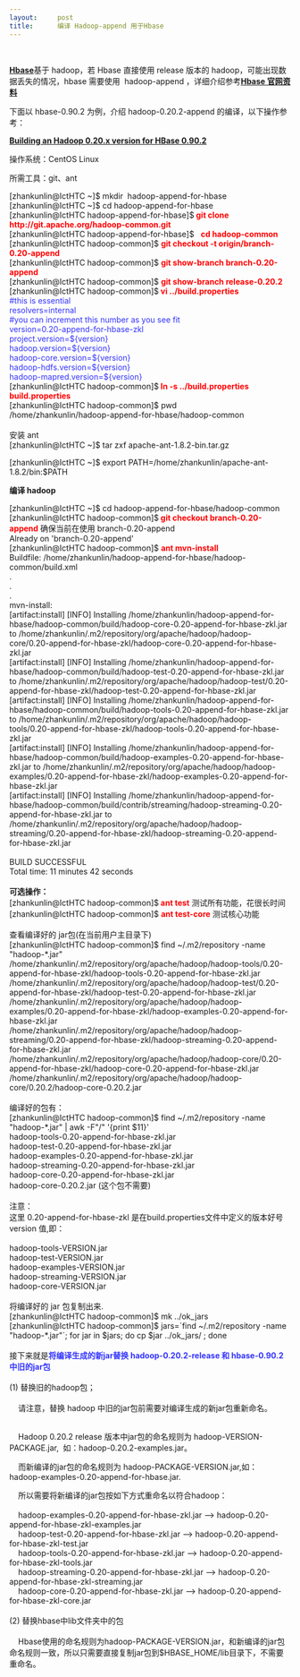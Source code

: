 ```yaml
---
layout:     post
title:      编译 Hadoop-append 用于Hbase
---
```

<div id="article_content" class="article_content clearfix csdn-tracking-statistics" data-pid="blog" data-mod="popu_307" data-dsm="post">
								            <link rel="stylesheet" href="https://csdnimg.cn/release/phoenix/template/css/ck_htmledit_views-f76675cdea.css">
						<div class="htmledit_views" id="content_views">
                
<span class="link_report"></span>
<div class="tag2box"><a href="http://blog.csdn.net/tag/details.html?tag=hbase" rel="nofollow"></a><br></div>
<p><span style="background-color:rgb(255,255,255);"><span style="color:#3333ff;"><a href="http://hbase.apache.org/" rel="nofollow"><strong>Hbase</strong></a></span></span>基于 hadoop，若 Hbase 直接使用 release 版本的 hadoop，可能出现数据丢失的情况，hbase 需要使用  hadoop-append ，详细介绍参考<a href="http://hbase.apache.org/book/hadoop.html" rel="nofollow"><strong>Hbase
 官网资料</strong></a></p>
<p>下面以 hbase-0.90.2 为例，介绍 hadoop-0.20.2-append 的编译，以下操作参考：</p>
<p><strong><a href="http://www.michael-noll.com/blog/2011/04/14/building-an-hadoop-0-20-x-version-for-hbase-0-90-2/" rel="nofollow">Building an Hadoop 0.20.x version for HBase 0.90.2</a></strong></p>
<p>操作系统：CentOS Linux</p>
<p>所需工具：git、ant</p>
[zhankunlin@IctHTC ~]$ mkdir  hadoop-append-for-hbase<br>
[zhankunlin@IctHTC ~]$ cd hadoop-append-for-hbase<br>
[zhankunlin@IctHTC hadoop-append-for-hbase]$<strong><span style="color:#ff0000;"> git clone http://git.apache.org/hadoop-common.git</span></strong><br>
[zhankunlin@IctHTC hadoop-append-for-hbase]$   <strong><span style="color:#ff0000;">cd hadoop-common</span></strong><br>
[zhankunlin@IctHTC hadoop-common]$ <span style="color:#ff0000;"><strong>git checkout -t origin/branch-0.20-append</strong></span><br>
[zhankunlin@IctHTC hadoop-common]$ <strong><span style="color:#ff0000;">git show-branch branch-0.20-append</span></strong><br>
[zhankunlin@IctHTC hadoop-common]$ <strong><span style="color:#ff0000;">git show-branch release-0.20.2</span></strong><br>
[zhankunlin@IctHTC hadoop-common]$<strong><span style="color:#ff0000;"> vi ../build.properties </span></strong><br><span style="color:#3333ff;">#this is essential<br>
resolvers=internal<br>
#you can increment this number as you see fit<br>
version=0.20-append-for-hbase-zkl<br>
project.version=${version}<br>
hadoop.version=${version}<br>
hadoop-core.version=${version}<br>
hadoop-hdfs.version=${version}<br>
hadoop-mapred.version=${version}</span><br>
[zhankunlin@IctHTC hadoop-common]$<strong><span style="color:#ff0000;"> ln -s ../build.properties build.properties</span></strong><br>
[zhankunlin@IctHTC hadoop-common]$ pwd<br>
/home/zhankunlin/hadoop-append-for-hbase/hadoop-common<br><br>
安装 ant<br>
[zhankunlin@IctHTC ~]$ tar zxf apache-ant-1.8.2-bin.tar.gz<br><p>[zhankunlin@IctHTC ~]$ export PATH=/home/zhankunlin/apache-ant-1.8.2/bin:$PATH</p>
<p><strong>编译 hadoop</strong></p>
[zhankunlin@IctHTC ~]$ cd hadoop-append-for-hbase/hadoop-common<br>
[zhankunlin@IctHTC hadoop-common]$<span style="color:#ff0000;"><strong> git checkout branch-0.20-append</strong></span> 确保当前在使用 branch-0.20-append <br>
Already on 'branch-0.20-append'<br>
[zhankunlin@IctHTC hadoop-common]$ <strong><span style="color:#ff0000;">ant mvn-install</span></strong><br>
Buildfile: /home/zhankunlin/hadoop-append-for-hbase/hadoop-common/build.xml<br>
.<br>
.<br>
.<br>
mvn-install:<br>
[artifact:install] [INFO] Installing /home/zhankunlin/hadoop-append-for-hbase/hadoop-common/build/hadoop-core-0.20-append-for-hbase-zkl.jar to /home/zhankunlin/.m2/repository/org/apache/hadoop/hadoop-core/0.20-append-for-hbase-zkl/hadoop-core-0.20-append-for-hbase-zkl.jar<br>
[artifact:install] [INFO] Installing /home/zhankunlin/hadoop-append-for-hbase/hadoop-common/build/hadoop-test-0.20-append-for-hbase-zkl.jar to /home/zhankunlin/.m2/repository/org/apache/hadoop/hadoop-test/0.20-append-for-hbase-zkl/hadoop-test-0.20-append-for-hbase-zkl.jar<br>
[artifact:install] [INFO] Installing /home/zhankunlin/hadoop-append-for-hbase/hadoop-common/build/hadoop-tools-0.20-append-for-hbase-zkl.jar to /home/zhankunlin/.m2/repository/org/apache/hadoop/hadoop-tools/0.20-append-for-hbase-zkl/hadoop-tools-0.20-append-for-hbase-zkl.jar<br>
[artifact:install] [INFO] Installing /home/zhankunlin/hadoop-append-for-hbase/hadoop-common/build/hadoop-examples-0.20-append-for-hbase-zkl.jar to /home/zhankunlin/.m2/repository/org/apache/hadoop/hadoop-examples/0.20-append-for-hbase-zkl/hadoop-examples-0.20-append-for-hbase-zkl.jar<br>
[artifact:install] [INFO] Installing /home/zhankunlin/hadoop-append-for-hbase/hadoop-common/build/contrib/streaming/hadoop-streaming-0.20-append-for-hbase-zkl.jar to /home/zhankunlin/.m2/repository/org/apache/hadoop/hadoop-streaming/0.20-append-for-hbase-zkl/hadoop-streaming-0.20-append-for-hbase-zkl.jar<br><br>
BUILD SUCCESSFUL<br>
Total time: 11 minutes 42 seconds<br><br><strong>可选操作：</strong><br>
[zhankunlin@IctHTC hadoop-common]$<strong> <span style="color:#ff0000;">ant test</span></strong><span style="color:#ff0000;"></span> 测试所有功能，花很长时间<br>
[zhankunlin@IctHTC hadoop-common]$ <strong><span style="color:#ff0000;">ant test-core</span></strong> 测试核心功能<br><br>
查看编译好的 jar包(在当前用户主目录下)<br>
[zhankunlin@IctHTC hadoop-common]$ find ~/.m2/repository -name "hadoop-*.jar"<br>
/home/zhankunlin/.m2/repository/org/apache/hadoop/hadoop-tools/0.20-append-for-hbase-zkl/hadoop-tools-0.20-append-for-hbase-zkl.jar<br>
/home/zhankunlin/.m2/repository/org/apache/hadoop/hadoop-test/0.20-append-for-hbase-zkl/hadoop-test-0.20-append-for-hbase-zkl.jar<br>
/home/zhankunlin/.m2/repository/org/apache/hadoop/hadoop-examples/0.20-append-for-hbase-zkl/hadoop-examples-0.20-append-for-hbase-zkl.jar<br>
/home/zhankunlin/.m2/repository/org/apache/hadoop/hadoop-streaming/0.20-append-for-hbase-zkl/hadoop-streaming-0.20-append-for-hbase-zkl.jar<br>
/home/zhankunlin/.m2/repository/org/apache/hadoop/hadoop-core/0.20-append-for-hbase-zkl/hadoop-core-0.20-append-for-hbase-zkl.jar<br>
/home/zhankunlin/.m2/repository/org/apache/hadoop/hadoop-core/0.20.2/hadoop-core-0.20.2.jar<br><br>
编译好的包有：<br>
[zhankunlin@IctHTC hadoop-common]$ find ~/.m2/repository -name "hadoop-*.jar" | awk -F"/" '{print $11}'<br>
hadoop-tools-0.20-append-for-hbase-zkl.jar<br>
hadoop-test-0.20-append-for-hbase-zkl.jar<br>
hadoop-examples-0.20-append-for-hbase-zkl.jar<br>
hadoop-streaming-0.20-append-for-hbase-zkl.jar<br>
hadoop-core-0.20-append-for-hbase-zkl.jar<br>
hadoop-core-0.20.2.jar (这个包不需要)<br><br>
注意：<br>
这里 0.20-append-for-hbase-zkl 是在build.properties文件中定义的版本好号 version 值,即：<br><br>
hadoop-tools-VERSION.jar<br>
hadoop-test-VERSION.jar<br>
hadoop-examples-VERSION.jar<br>
hadoop-streaming-VERSION.jar<br>
hadoop-core-VERSION.jar<br><br>
将编译好的 jar 包复制出来.<br>
[zhankunlin@IctHTC hadoop-common]$ mk ../ok_jars<br>
[zhankunlin@IctHTC hadoop-common]$ jars=`find ~/.m2/repository -name "hadoop-*.jar"`; for jar in $jars; do cp $jar ../ok_jars/ ; done<br><br>
接下来就是<strong><span style="color:#3333ff;">将编译生成的新jar替换 hadoop-0.20.2-release 和 hbase-0.90.2 中旧的jar包<br></span></strong><br>
(1) 替换旧的hadoop包；<br><br>
    请注意，替换 hadoop 中旧的jar包前需要对编译生成的新jar包重新命名。<br><br><p>    Hadoop 0.20.2 release 版本中jar包的命名规则为 hadoop-VERSION-PACKAGE.jar,  如：hadoop-0.20.2-examples.jar。</p>
<p>    而新编译的jar包的命名规则为 hadoop-PACKAGE-VERSION.jar,如： hadoop-examples-0.20-append-for-hbase.jar. </p>
    所以需要将新编译的jar包按如下方式重命名以符合hadoop：<br><br>
    hadoop-examples-0.20-append-for-hbase-zkl.jar --&gt; hadoop-0.20-append-for-hbase-zkl-examples.jar<br>
    hadoop-test-0.20-append-for-hbase-zkl.jar --&gt; hadoop-0.20-append-for-hbase-zkl-test.jar <br>
    hadoop-tools-0.20-append-for-hbase-zkl.jar --&gt; hadoop-0.20-append-for-hbase-zkl-tools.jar <br>
    hadoop-streaming-0.20-append-for-hbase-zkl.jar --&gt; hadoop-0.20-append-for-hbase-zkl-streaming.jar     <br>
    hadoop-core-0.20-append-for-hbase-zkl.jar --&gt; hadoop-0.20-append-for-hbase-zkl-core.jar<br><br>
(2) 替换hbase中lib文件夹中的包<br><br>
    Hbase使用的命名规则为hadoop-PACKAGE-VERSION.jar，和新编译的jar包命名规则一致，所以只需要直接复制jar包到$HBASE_HOME/lib目录下，不需要重命名。<br>            </div>
                </div>